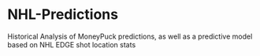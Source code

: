 # NHL-Predictions
Historical Analysis of MoneyPuck predictions, as well as a predictive model based on NHL EDGE shot location stats
